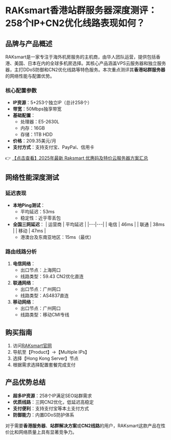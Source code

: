 # RAKsmart香港站群服务器深度测评：258个IP+CN2优化线路表现如何？

## 品牌与产品概述

RAKsmart是一家专注于海外机房服务的主机商，由华人团队运营，提供包括香港、美国、日本在内的全球多机房选择。其核心产品涵盖VPS云服务器和独立服务器，主打DDoS防御和CN2优化线路等特色服务。本次重点测评其**香港站群服务器**的网络性能与配置优势。

### 核心配置参数
- **IP资源**：5+253个独立IP（总计258个）
- **带宽**：50Mbps独享带宽
- **基础配置**：
  - 处理器：E5-2630L
  - 内存：16GB
  - 存储：1TB HDD
- **价格**：209.35美元/月
- **支付方式**：支持支付宝、PayPal、信用卡

👉 [【点击查看】2025年最新 Raksmart 优惠码及特价云服务器方案汇总](https://bit.ly/raksmart)

## 网络性能深度测试

### 延迟表现
- **本地Ping测试**：
  - 平均延迟：53ms
  - 稳定性：近乎零丢包
- **全国三网延迟**：
  | 运营商 | 平均延迟 |
  |---|---|
  | 电信 | 46ms |
  | 联通 | 38ms |
  | 移动 | 47ms |
  - 港澳台及东南亚地区：15ms（最优）

### 路由线路分析
1. **电信网络**：
   - 出口节点：上海网口
   - 线路类型：59.43 CN2优化直连
2. **联通网络**：
   - 出口节点：广州网口
   - 线路类型：AS4837直连
3. **移动网络**：
   - 出口节点：广州网口
   - 线路类型：移动CMI专线

## 购买指南
1. 访问[RAKsmart官网](https://bit.ly/raksmart)
2. 导航至【Product】→【Multiple IPs】
3. 选择【Hong Kong Server】节点
4. 根据需求选择配置套餐完成支付

## 产品优势总结
- **超多IP资源**：258个IP满足SEO站群需求
- **优质线路**：三网CN2优化，低延迟高稳定
- **支付便利**：支持支付宝等本土支付方式
- **防御能力**：内置DDoS防护体系

对于需要**香港服务器**、**站群解决方案**或**CN2线路**的用户，RAKsmart这款产品在性价比和网络质量上具有显著竞争力。